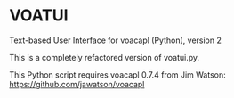 # VOATUI
Text-based User Interface for voacapl (Python), version 2

This is a completely refactored version of voatui.py.

This Python script requires voacapl 0.7.4 from Jim Watson: https://github.com/jawatson/voacapl
